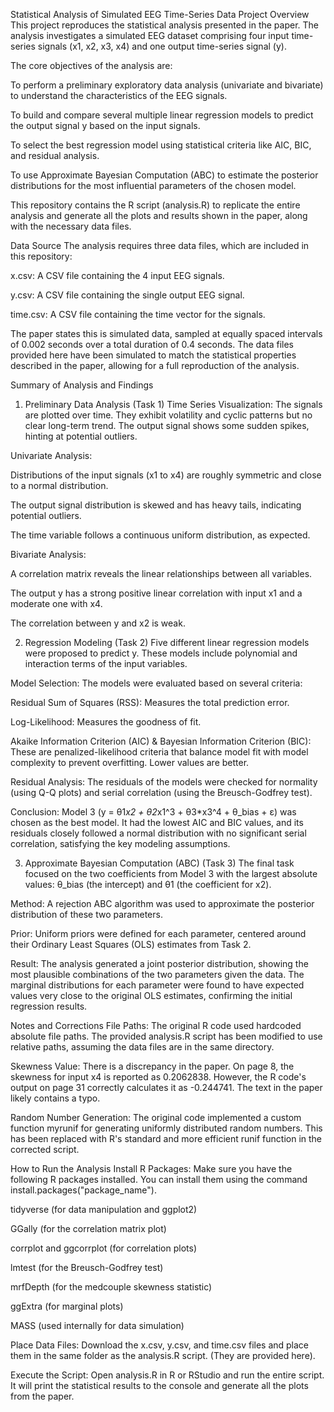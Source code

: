 Statistical Analysis of Simulated EEG Time-Series Data
Project Overview
This project reproduces the statistical analysis presented in the paper. The analysis investigates a simulated EEG dataset comprising four input time-series signals (x1, x2, x3, x4) and one output time-series signal (y).

The core objectives of the analysis are:

To perform a preliminary exploratory data analysis (univariate and bivariate) to understand the characteristics of the EEG signals.

To build and compare several multiple linear regression models to predict the output signal y based on the input signals.

To select the best regression model using statistical criteria like AIC, BIC, and residual analysis.

To use Approximate Bayesian Computation (ABC) to estimate the posterior distributions for the most influential parameters of the chosen model.

This repository contains the R script (analysis.R) to replicate the entire analysis and generate all the plots and results shown in the paper, along with the necessary data files.

Data Source
The analysis requires three data files, which are included in this repository:

x.csv: A CSV file containing the 4 input EEG signals.

y.csv: A CSV file containing the single output EEG signal.

time.csv: A CSV file containing the time vector for the signals.

The paper states this is simulated data, sampled at equally spaced intervals of 0.002 seconds over a total duration of 0.4 seconds. The data files provided here have been simulated to match the statistical properties described in the paper, allowing for a full reproduction of the analysis.

Summary of Analysis and Findings
1. Preliminary Data Analysis (Task 1)
Time Series Visualization: The signals are plotted over time. They exhibit volatility and cyclic patterns but no clear long-term trend. The output signal shows some sudden spikes, hinting at potential outliers.

Univariate Analysis:

Distributions of the input signals (x1 to x4) are roughly symmetric and close to a normal distribution.

The output signal distribution is skewed and has heavy tails, indicating potential outliers.

The time variable follows a continuous uniform distribution, as expected.

Bivariate Analysis:

A correlation matrix reveals the linear relationships between all variables.

The output y has a strong positive linear correlation with input x1 and a moderate one with x4.

The correlation between y and x2 is weak.

2. Regression Modeling (Task 2)
Five different linear regression models were proposed to predict y. These models include polynomial and interaction terms of the input variables.

Model Selection:
The models were evaluated based on several criteria:

Residual Sum of Squares (RSS): Measures the total prediction error.

Log-Likelihood: Measures the goodness of fit.

Akaike Information Criterion (AIC) & Bayesian Information Criterion (BIC): These are penalized-likelihood criteria that balance model fit with model complexity to prevent overfitting. Lower values are better.

Residual Analysis: The residuals of the models were checked for normality (using Q-Q plots) and serial correlation (using the Breusch-Godfrey test).

Conclusion:
Model 3 (y = θ1*x2 + θ2*x1^3 + θ3*x3^4 + θ_bias + ε) was chosen as the best model. It had the lowest AIC and BIC values, and its residuals closely followed a normal distribution with no significant serial correlation, satisfying the key modeling assumptions.

3. Approximate Bayesian Computation (ABC) (Task 3)
The final task focused on the two coefficients from Model 3 with the largest absolute values: θ_bias (the intercept) and θ1 (the coefficient for x2).

Method: A rejection ABC algorithm was used to approximate the posterior distribution of these two parameters.

Prior: Uniform priors were defined for each parameter, centered around their Ordinary Least Squares (OLS) estimates from Task 2.

Result: The analysis generated a joint posterior distribution, showing the most plausible combinations of the two parameters given the data. The marginal distributions for each parameter were found to have expected values very close to the original OLS estimates, confirming the initial regression results.

Notes and Corrections
File Paths: The original R code used hardcoded absolute file paths. The provided analysis.R script has been modified to use relative paths, assuming the data files are in the same directory.

Skewness Value: There is a discrepancy in the paper. On page 8, the skewness for input x4 is reported as 0.2062838. However, the R code's output on page 31 correctly calculates it as -0.244741. The text in the paper likely contains a typo.

Random Number Generation: The original code implemented a custom function myrunif for generating uniformly distributed random numbers. This has been replaced with R's standard and more efficient runif function in the corrected script.

How to Run the Analysis
Install R Packages: Make sure you have the following R packages installed. You can install them using the command install.packages("package_name").

tidyverse (for data manipulation and ggplot2)

GGally (for the correlation matrix plot)

corrplot and ggcorrplot (for correlation plots)

lmtest (for the Breusch-Godfrey test)

mrfDepth (for the medcouple skewness statistic)

ggExtra (for marginal plots)

MASS (used internally for data simulation)

Place Data Files: Download the x.csv, y.csv, and time.csv files and place them in the same folder as the analysis.R script. (They are provided here).

Execute the Script: Open analysis.R in R or RStudio and run the entire script. It will print the statistical results to the console and generate all the plots from the paper.
